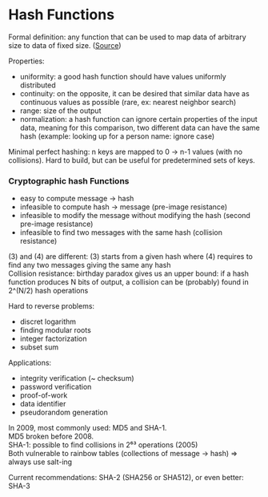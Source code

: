 # Hash Functions

Formal definition: any function that can be used to map data of arbitrary size to data of fixed size. ([Source](https://en.wikipedia.org/wiki/Hash_function))

Properties:  
* uniformity: a good hash function should have values uniformly distributed
* continuity: on the opposite, it can be desired that similar data have as continuous values as possible (rare, ex: nearest neighbor search)
* range: size of the output
* normalization: a hash function can ignore certain properties of the input data, meaning for this comparison, two different data can have the same hash (example: looking up for a person name: ignore case)

Minimal perfect hashing: n keys are mapped to 0 -> n-1 values (with no collisions). Hard to build, but can be useful for predetermined sets of keys.

### Cryptographic hash Functions

* easy to compute message -> hash
* infeasible to compute hash -> message (pre-image resistance)
* infeasible to modify the message without modifying the hash (second pre-image resistance)
* infeasible to find two messages with the same hash (collision resistance)

(3) and (4) are different: (3) starts from a given hash where (4) requires to find any two messages giving the same any hash  
Collision resistance: birthday paradox gives us an upper bound: if a hash function produces N bits of output, a collision can be (probably) found in 2^(N/2) hash operations

Hard to reverse problems:
* discret logarithm
* finding modular roots
* integer factorization
* subset sum

Applications:  
* integrity verification (~ checksum)
* password verification
* proof-of-work
* data identifier
* pseudorandom generation

In 2009, most commonly used: MD5 and SHA-1.  
MD5 broken before 2008.  
SHA-1: possible to find collisions in 2⁶³ operations (2005)  
Both vulnerable to rainbow tables (collections of message -> hash) => always use salt-ing

Current recommendations: SHA-2 (SHA256 or SHA512), or even better: SHA-3
